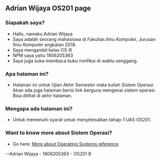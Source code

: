 Adrian Wijaya OS201 page
----

### Siapakah saya?

* Hallo, namaku Adrian Wijaya
* Saya adalah seorang mahasiswa di Fakultas Ilmu Komputer, Jurusan Ilmu Komputer angkatan
  2018.
* Saya mengambil kelas OS-B
* NPM saya yaitu 1806205363
* Saya juga suka membaca buku nonfiksi di waktu senggang.

### Apa halaman ini?
* Halaman ini untuk Ujian Akhir Semester mata kuliah Sistem Operasi. Akan ada juga halaman berisi
  link berguna mengenai sistem operasi. Bisa dilihat di akhir halaman.

### Mengapa ada halaman ini?
* Untuk memenuhi syarat untuk menyelesaikan tahap-1 UAS OS201.

### Want to know more about Sistem Operasi?
* Go here: [More about Operating Systems reference](url/)

--Adrian Wijaya - 1806205363 - OS201 B
